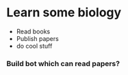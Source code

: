 # Learn some biology
- Read books
- Publish papers
- do cool stuff

### Build bot which can read papers?

